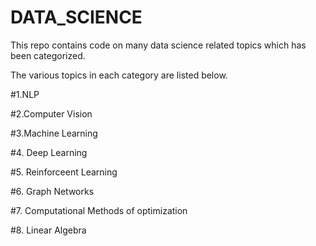 # DATA_SCIENCE


This repo contains code on many data science related topics which has been categorized.



The various topics in each category are listed below.


#1.NLP


#2.Computer Vision


#3.Machine Learning


#4. Deep Learning


#5. Reinforceent Learning 



#6. Graph Networks


#7. Computational Methods of optimization


#8. Linear Algebra
